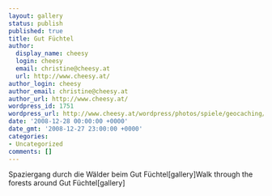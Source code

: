 ```yaml
---
layout: gallery
status: publish
published: true
title: Gut Füchtel
author:
  display_name: cheesy
  login: cheesy
  email: christine@cheesy.at
  url: http://www.cheesy.at/
author_login: cheesy
author_email: christine@cheesy.at
author_url: http://www.cheesy.at/
wordpress_id: 1751
wordpress_url: http://www.cheesy.at/wordpress/photos/spiele/geocaching/2008-2009/gut-fuechtel/
date: '2008-12-28 00:00:00 +0000'
date_gmt: '2008-12-27 23:00:00 +0000'
categories:
- Uncategorized
comments: []
---
```

<!--:de-->Spaziergang durch die Wälder beim Gut Füchtel[gallery]<!--:--><!--:en-->Walk through the forests around Gut Füchtel[gallery]<!--:-->
